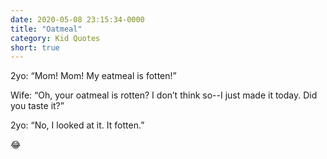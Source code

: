 ```yaml
---
date: 2020-05-08 23:15:34-0000
title: "Oatmeal"
category: Kid Quotes
short: true
---
```


2yo: “Mom! Mom! My eatmeal is fotten!”

Wife: “Oh, your oatmeal is rotten? I don’t think so--I just made it today. Did you taste it?”

2yo: “No, I looked at it. It fotten.”

😂
